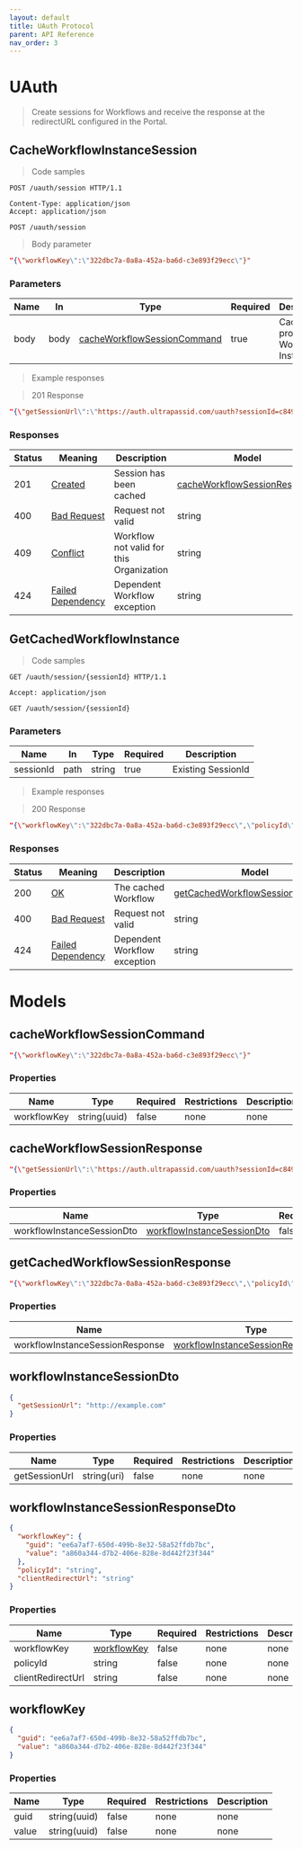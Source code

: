 ```yaml
---
layout: default
title: UAuth Protocol
parent: API Reference
nav_order: 3
---
```

<h1 id="-uauth">UAuth</h1>

> Create sessions for Workflows and receive the response at the redirectURL configured in the Portal.

## CacheWorkflowInstanceSession

<a id="opIdCacheWorkflowInstanceSession"></a>

> Code samples

```http
POST /uauth/session HTTP/1.1

Content-Type: application/json
Accept: application/json

```

`POST /uauth/session`

> Body parameter

```json
"{\"workflowKey\":\"322dbc7a-0a8a-452a-ba6d-c3e893f29ecc\"}"
```

<h3 id="cacheworkflowinstancesession-parameters">Parameters</h3>

|Name|In|Type|Required|Description|
|---|---|---|---|---|
|body|body|[cacheWorkflowSessionCommand](#schemacacheworkflowsessioncommand)|true|Caches a provided Workflow Instance|

> Example responses

> 201 Response

```json
"{\"getSessionUrl\":\"https://auth.ultrapassid.com/uauth?sessionId=c849466775754912bbc9058e627925f0\"}"
```

<h3 id="cacheworkflowinstancesession-responses">Responses</h3>

|Status|Meaning|Description|Model|
|---|---|---|---|
|201|[Created](https://tools.ietf.org/html/rfc7231#section-6.3.2)|Session has been cached|[cacheWorkflowSessionResponse](#schemacacheworkflowsessionresponse)|
|400|[Bad Request](https://tools.ietf.org/html/rfc7231#section-6.5.1)|Request not valid|string|
|409|[Conflict](https://tools.ietf.org/html/rfc7231#section-6.5.8)|Workflow not valid for this Organization|string|
|424|[Failed Dependency](https://tools.ietf.org/html/rfc2518#section-10.5)|Dependent Workflow exception|string|

<aside class="warning">
</aside>

## GetCachedWorkflowInstance

<a id="opIdGetCachedWorkflowInstance"></a>

> Code samples

```http
GET /uauth/session/{sessionId} HTTP/1.1

Accept: application/json

```

`GET /uauth/session/{sessionId}`

<h3 id="getcachedworkflowinstance-parameters">Parameters</h3>

|Name|In|Type|Required|Description|
|---|---|---|---|---|
|sessionId|path|string|true|Existing SessionId|

> Example responses

> 200 Response

```json
"{\"workflowKey\":\"322dbc7a-0a8a-452a-ba6d-c3e893f29ecc\",\"policyId\":\"B2C_1A_UUID_REGISTRATION\",\"clientRedirectUrl\":\"https://dev-portal.ultrapassid.com\"}"
```

<h3 id="getcachedworkflowinstance-responses">Responses</h3>

|Status|Meaning|Description|Model|
|---|---|---|---|
|200|[OK](https://tools.ietf.org/html/rfc7231#section-6.3.1)|The cached Workflow|[getCachedWorkflowSessionResponse](#schemagetcachedworkflowsessionresponse)|
|400|[Bad Request](https://tools.ietf.org/html/rfc7231#section-6.5.1)|Request not valid|string|
|424|[Failed Dependency](https://tools.ietf.org/html/rfc2518#section-10.5)|Dependent Workflow exception|string|

<aside class="warning">
</aside>

# Models

<h2 id="tocS_cacheWorkflowSessionCommand">cacheWorkflowSessionCommand</h2>

<a id="schemacacheworkflowsessioncommand"></a>
<a id="schema_cacheWorkflowSessionCommand"></a>
<a id="tocScacheworkflowsessioncommand"></a>
<a id="tocscacheworkflowsessioncommand"></a>

```json
"{\"workflowKey\":\"322dbc7a-0a8a-452a-ba6d-c3e893f29ecc\"}"

```

### Properties

|Name|Type|Required|Restrictions|Description|
|---|---|---|---|---|
|workflowKey|string(uuid)|false|none|none|

<h2 id="tocS_cacheWorkflowSessionResponse">cacheWorkflowSessionResponse</h2>

<a id="schemacacheworkflowsessionresponse"></a>
<a id="schema_cacheWorkflowSessionResponse"></a>
<a id="tocScacheworkflowsessionresponse"></a>
<a id="tocscacheworkflowsessionresponse"></a>

```json
"{\"getSessionUrl\":\"https://auth.ultrapassid.com/uauth?sessionId=c849466775754912bbc9058e627925f0\"}"

```

### Properties

|Name|Type|Required|Restrictions|Description|
|---|---|---|---|---|
|workflowInstanceSessionDto|[workflowInstanceSessionDto](#schemaworkflowinstancesessiondto)|false|none|none|

<h2 id="tocS_getCachedWorkflowSessionResponse">getCachedWorkflowSessionResponse</h2>

<a id="schemagetcachedworkflowsessionresponse"></a>
<a id="schema_getCachedWorkflowSessionResponse"></a>
<a id="tocSgetcachedworkflowsessionresponse"></a>
<a id="tocsgetcachedworkflowsessionresponse"></a>

```json
"{\"workflowKey\":\"322dbc7a-0a8a-452a-ba6d-c3e893f29ecc\",\"policyId\":\"B2C_1A_UUID_REGISTRATION\",\"clientRedirectUrl\":\"https://dev-portal.ultrapassid.com\"}"

```

### Properties

|Name|Type|Required|Restrictions|Description|
|---|---|---|---|---|
|workflowInstanceSessionResponse|[workflowInstanceSessionResponseDto](#schemaworkflowinstancesessionresponsedto)|false|none|none|

<h2 id="tocS_workflowInstanceSessionDto">workflowInstanceSessionDto</h2>

<a id="schemaworkflowinstancesessiondto"></a>
<a id="schema_workflowInstanceSessionDto"></a>
<a id="tocSworkflowinstancesessiondto"></a>
<a id="tocsworkflowinstancesessiondto"></a>

```json
{
  "getSessionUrl": "http://example.com"
}

```

### Properties

|Name|Type|Required|Restrictions|Description|
|---|---|---|---|---|
|getSessionUrl|string(uri)|false|none|none|

<h2 id="tocS_workflowInstanceSessionResponseDto">workflowInstanceSessionResponseDto</h2>

<a id="schemaworkflowinstancesessionresponsedto"></a>
<a id="schema_workflowInstanceSessionResponseDto"></a>
<a id="tocSworkflowinstancesessionresponsedto"></a>
<a id="tocsworkflowinstancesessionresponsedto"></a>

```json
{
  "workflowKey": {
    "guid": "ee6a7af7-650d-499b-8e32-58a52ffdb7bc",
    "value": "a860a344-d7b2-406e-828e-8d442f23f344"
  },
  "policyId": "string",
  "clientRedirectUrl": "string"
}

```

### Properties

|Name|Type|Required|Restrictions|Description|
|---|---|---|---|---|
|workflowKey|[workflowKey](#schemaworkflowkey)|false|none|none|
|policyId|string|false|none|none|
|clientRedirectUrl|string|false|none|none|

<h2 id="tocS_workflowKey">workflowKey</h2>

<a id="schemaworkflowkey"></a>
<a id="schema_workflowKey"></a>
<a id="tocSworkflowkey"></a>
<a id="tocsworkflowkey"></a>

```json
{
  "guid": "ee6a7af7-650d-499b-8e32-58a52ffdb7bc",
  "value": "a860a344-d7b2-406e-828e-8d442f23f344"
}

```

### Properties

|Name|Type|Required|Restrictions|Description|
|---|---|---|---|---|
|guid|string(uuid)|false|none|none|
|value|string(uuid)|false|none|none|


